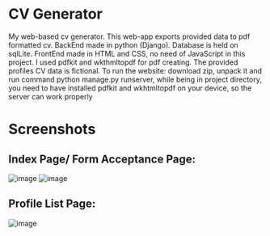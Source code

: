 # CV Generator 
My web-based cv generator.
This web-app exports provided data to pdf formatted cv.
BackEnd made in python (Django). Database is held on sqlLite. FrontEnd made in HTML and CSS, no need of JavaScript in this project.
I used pdfkit and wkthmltopdf for pdf creating.
The provided profiles CV data is fictional.
To run the website:
download zip, unpack it and run command python manage.py runserver, while being in project directory, you need to have installed pdfkit and wkhtmltopdf on your device, so the server can work properly

# Screenshots
## Index Page/ Form Acceptance Page:
![image](https://github.com/mlaskowski7/cvGenerator/assets/144243838/09d5c9bf-474f-4bf1-91e7-e0fac2d897d9)
![image](https://github.com/mlaskowski7/cvGenerator/assets/144243838/32b52481-8411-4dea-a9f9-073bf42654c8)

## Profile List Page:
![image](https://github.com/mlaskowski7/cvGenerator/assets/144243838/5fc4e6c1-8700-49ba-ba14-3c3917e7b39b)


